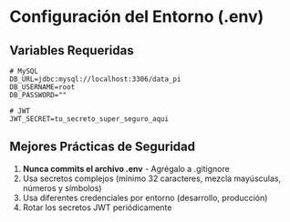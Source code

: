 # Configuración del Entorno (.env)

## Variables Requeridas
```
# MySQL
DB_URL=jdbc:mysql://localhost:3306/data_pi
DB_USERNAME=root
DB_PASSWORD=""

# JWT
JWT_SECRET=tu_secreto_super_seguro_aqui
```

## Mejores Prácticas de Seguridad
1. **Nunca commits el archivo .env** - Agrégalo a .gitignore
2. Usa secretos complejos (mínimo 32 caracteres, mezcla mayúsculas, números y símbolos)
3. Usa diferentes credenciales por entorno (desarrollo, producción)
4. Rotar los secretos JWT periódicamente
